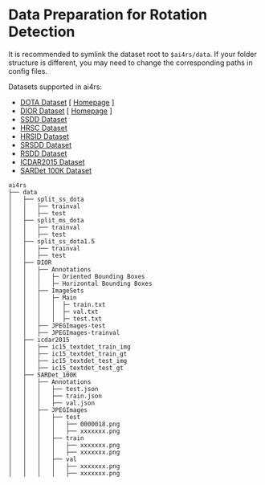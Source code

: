 # Data Preparation for Rotation Detection

It is recommended to symlink the dataset root to `$ai4rs/data`.
If your folder structure is different, you may need to change the corresponding paths in config files.

Datasets supported in ai4rs:

- [DOTA Dataset](dota/README.md) \[ [Homepage](https://captain-whu.github.io/DOTA/) \]
- [DIOR Dataset](dior/README.md) \[ [Homepage](https://gcheng-nwpu.github.io/#Datasets) \]
- [SSDD Dataset](ssdd/README.md)
- [HRSC Dataset](hrsc/README.md)
- [HRSID Dataset](hrsid/README.md)
- [SRSDD Dataset](srsdd/README.md)
- [RSDD Dataset](rsdd/README.md)
- [ICDAR2015 Dataset](icdar2015/README.md)
- [SARDet 100K Dataset](./sardet_100k/README.md)


```
ai4rs
├── data
│   ├── split_ss_dota
│   │   ├── trainval
│   │   ├── test
│   ├── split_ms_dota
│   │   ├── trainval
│   │   ├── test
│   ├── split_ss_dota1.5
│   │   ├── trainval
│   │   ├── test
│   ├── DIOR
│   │   ├── Annotations
│   │   │   ├─ Oriented Bounding Boxes
│   │   │   ├─ Horizontal Bounding Boxes
│   │   ├── ImageSets
│   │   │   ├─ Main
│   │   │   │  ├─ train.txt
│   │   │   │  ├─ val.txt
│   │   │   │  ├─ test.txt
│   │   ├── JPEGImages-test
│   │   ├── JPEGImages-trainval
│   ├── icdar2015
│   │   ├── ic15_textdet_train_img
│   │   ├── ic15_textdet_train_gt
│   │   ├── ic15_textdet_test_img
│   │   ├── ic15_textdet_test_gt
│   ├── SARDet_100K
│   │   ├── Annotations
│   │   │   ├── test.json
│   │   │   ├── train.json
│   │   │   ├── val.json
│   │   ├── JPEGImages
│   │   │   ├── test
│   │   │   │   ├── 0000018.png
│   │   │   │   ├── xxxxxxx.png
│   │   │   ├── train
│   │   │   │   ├── xxxxxxx.png
│   │   │   │   ├── xxxxxxx.png
│   │   │   ├── val
│   │   │   │   ├── xxxxxxx.png
│   │   │   │   ├── xxxxxxx.png
```
